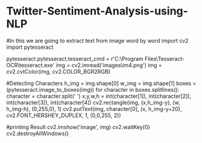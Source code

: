 # Twitter-Sentiment-Analysis-using-NLP
#In this we are going to extract text from image word by word
import cv2
import pytesseract

pytesseract.pytesseract.tesseract_cmd = r'C:\\Program Files\\Tesseract-OCR\\tesseract.exe'
img = cv2.imread('images\im4.png')
img = cv2.cvtColor(img, cv2.COLOR_BGR2RGB)

#Detecting Characters
h_img =  img.shape[0]
w_img = img.shape[1]
boxes = (pytesseract.image_to_boxes(img))
for character in boxes.splitlines():
  character = character.split(' ')
  x,y,w,h = int(character[1]), int(character[2]), int(character[3]), int(character[4])
  cv2.rectangle(img, (x,h_img-y), (w, h_img-h), (0,255,0), 1)
  cv2.putText(img, character[0], (x, h_img-y+20), cv2.FONT_HERSHEY_DUPLEX, 1, (0,0,255, 2))

#printing Result
cv2.imshow('image', img)
cv2.waitKey(0)
cv2.destroyAllWindows()
